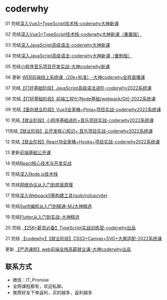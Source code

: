 # coderwhy

01 完结[深入Vue3+TypeScript技术栈-coderwhy大神新课](https://ke.qq.com/course/3453141)

02 完结[深入Vue3+TypeScript技术栈-coderwhy大神新课（重置版）](https://ke.qq.com/course/3453141)

03 完结[深入JavaScript高级语法-coderwhy大神新课](https://ke.qq.com/course/3619571)

04 完结[深入JavaScript高级语法-coderwhy大神新课（重制版）](http://leaaiv.cn/project-1/doc-18/深入JavaScript高级语法-coderwhy大神新课)

05 完结[小程序音乐项目开发实战-大神coderwhy新课](https://ke.qq.com/course/4162214)

06 更新 [WEB前端线上系统课（20k+标准）-大神coderwhy全程直播课](https://haohuo.jinritemai.com/views/product/detail?id=3538353127273142590)

07 完结[【打好基础阶段】JavaScript高级语法进阶-coderwhy2022系统课](https://ke.qq.com/course/5348790)

08 完结[【打好基础阶段】前端工程化(Node基础/webpack/Git)-2022系统课](https://ke.qq.com/course/5095837)

09 完结[【面向就业阶段】Vue3全家桶+Pinia+项目实战-coderwhy2022系统课](https://ke.qq.com/course/5348743)

10 完结[【就业阶段】小程序基础进阶+音乐项目实战-coderwhy2022系统课](https://ke.qq.com/course/5348776#term_id=105528529)

11完结[【就业阶段】云开发核心知识+ 音乐项目实战-coderwhy2022系统课](https://ke.qq.com/course/5348790)

12 完结[【就业阶段】React18全家桶+Hooks+项目实战-coderwhy2022系统课](https://ke.qq.com/course/5348785#term_id=105528541)

13 更新[前端基础公开课](https://ke.qq.com/course/4903388)

14 完结[React核心技术与开发实战](https://ke.qq.com/course/2555753)

15 完结[深入Node.js技术栈](https://ke.qq.com/course/3025600)

16 完结[网络协议从入门到底层原理](https://ke.qq.com/course/2900359)

17 完结[深入Webpack5等构建工具(gulp/rollup/vite)](https://ke.qq.com/course/3135768)

18 完结[Swift编程从入门到精通-MJ大神精选](https://ke.qq.com/course/392094)

19 完结[Flutter从入门到实战-大神精选](https://ke.qq.com/course/469774)

20 完结 [【25K+薪资必备】TypeScript实战训练营-coderwhy出品](https://ke.qq.com/course/package/78117)

21 完结 [【codewhy】【就业阶段】CSS3+Canvas+SVG+大屏适配-2022系统课](https://ke.qq.com/course/5066569)

更新 [【严选课程】web前端全栈高薪就业课-大神coderwhy出品](https://ke.qq.com/course/4903388#term_id=105074578)

## 联系方式

-  微信：IT_Promise
-  全网课程都有，欢迎私聊。
-  推荐好友下单返利，买的越多，返利越多